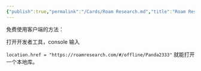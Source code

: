 ```yaml
---
{"publish":true,"permalink":"/Cards/Roam Research.md","title":"Roam Research","created":"2022-06-09","modified":"2023-03-14","cssclasses":""}
---
```



免费使用客户端的方法：

打开开发者工具，console 输入

`location.href = "https://roamresearch.com/#/offline/Panda2333"` 就能打开一个本地库。